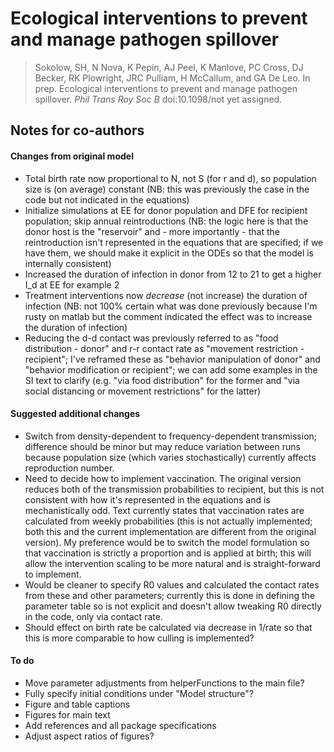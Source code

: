 # Ecological interventions to prevent and manage pathogen spillover

> Sokolow, SH, N Nova, K Pepin, AJ Peel, K Manlove, PC Cross, DJ Becker, RK Plowright, JRC Pulliam, H McCallum, and GA De Leo. In prep. Ecological interventions to prevent and manage pathogen spillover. _Phil Trans Roy Soc B_ doi:10.1098/not yet assigned.

## Notes for co-authors

#### Changes from original model

- Total birth rate now proportional to N, not S (for r and d), so population size is (on average) constant (NB: this was previously the case in the code but not indicated in the equations)
- Initialize simulations at EE for donor population and DFE for recipient population; skip annual reintroductions (NB: the logic here is that the donor host is the "reservoir" and - more importantly - that the reintroduction isn't represented in the equations that are specified; if we have them, we should make it explicit in the ODEs so that the model is internally consistent)
- Increased the duration of infection in donor from 12 to 21 to get a higher I_d at EE for example 2
- Treatment interventions now _decrease_ (not increase) the duration of infection (NB: not 100\% certain what was done previously because I'm rusty on matlab but the comment indicated the effect was to increase the duration of infection)
- Reducing the d-d contact was previously referred to as "food distribution - donor" and r-r contact rate as "movement restriction - recipient"; I've reframed these as "behavior manipulation of donor" and "behavior modification or recipient"; we can add some examples in the SI text to clarify (e.g. "via food distribution" for the former and "via social distancing or movement restrictions" for the latter)

#### Suggested additional changes

- Switch from density-dependent to frequency-dependent transmission; difference should be minor but may reduce variation between runs because population size (which varies stochastically) currently affects reproduction number.
- Need to decide how to implement vaccination. The original version reduces both of the transmission probabilities to recipient, but this is not consistent with how it's represented in the equations and is mechanistically odd. Text currently states that vaccination rates are calculated from weekly probabilities (this is not actually implemented; both this and the current implementation are different from the original version). My preference would be to switch the model formulation so that vaccination is strictly a proportion and is applied at birth; this will allow the intervention scaling to be more natural and is straight-forward to implement.
- Would be cleaner to specify R0 values and calculated the contact rates from these and other parameters; currently this is done in defining the parameter table so is not explicit and doesn't allow tweaking R0 directly in the code, only via contact rate.
- Should effect on birth rate be calculated via decrease in 1/rate so that this is more comparable to how culling is implemented?

#### To do

- Move parameter adjustments from helperFunctions to the main file?
- Fully specify initial conditions under "Model structure"?
- Figure and table captions
- Figures for main text
- Add references and all package specifications
- Adjust aspect ratios of figures?
